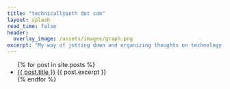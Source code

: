 ```yaml
---
title: "technicallyseth dot com"
layout: splash
read_time: false
header:
  overlay_image: /assets/images/graph.png
excerpt: "My way of jotting down and organizing thoughts on technology, trends, and what I'd like to build."
---
```


<ul>
  {% for post in site.posts %}
    <li>
      <a href="{{ post.url }}">{{ post.title }}</a>
      {{ post.excerpt }}
    </li>
  {% endfor %}
</ul>
